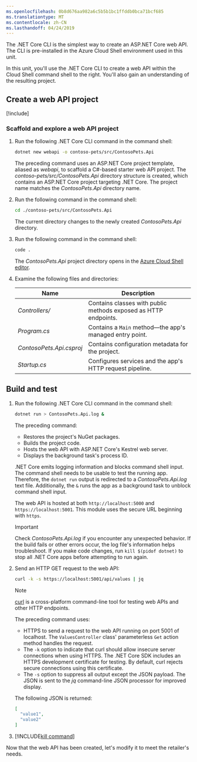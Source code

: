 ```yaml
---
ms.openlocfilehash: 0b8d676aa982a6c5b5b1bc1ffddb0bca71bcf685
ms.translationtype: MT
ms.contentlocale: zh-CN
ms.lasthandoff: 04/24/2019
---
```

The .NET Core CLI is the simplest way to create an ASP.NET Core web API. The CLI is pre-installed in the Azure Cloud Shell environment used in this unit.

In this unit, you'll use the .NET Core CLI to create a web API within the Cloud Shell command shell to the right. You'll also gain an understanding of the resulting project.

## <a name="create-a-web-api-project"></a>Create a web API project

[!include[](../../../includes/azure-sandbox-activate.md)]

### <a name="scaffold-and-explore-a-web-api-project"></a>Scaffold and explore a web API project

1. Run the following .NET Core CLI command in the command shell:

    ```bash
    dotnet new webapi -o contoso-pets/src/ContosoPets.Api
    ```

    The preceding command uses an ASP.NET Core project template, aliased as *webapi*, to scaffold a C#-based starter web API project. The *contoso-pets/src/ContosoPets.Api* directory structure is created, which contains an ASP.NET Core project targeting .NET Core. The project name matches the *ContosoPets.Api* directory name.

1. Run the following command in the command shell:

    ```bash
    cd ./contoso-pets/src/ContosoPets.Api
    ```

    The current directory changes to the newly created *ContosoPets.Api* directory.

1. Run the following command in the command shell:

    ```bash
    code .
    ```

    The *ContosoPets.Api* project directory opens in the [Azure Cloud Shell editor](https://docs.microsoft.com/azure/cloud-shell/using-cloud-shell-editor).

1. Examine the following files and directories:

    |Name              |Description                                                    |
    |------------------|---------------------------------------------------------------|
    |*Controllers/*    |Contains classes with public methods exposed as HTTP endpoints.|
    |*Program.cs*      |Contains a `Main` method&mdash;the app's managed entry point.  |
    |*ContosoPets.Api.csproj*|Contains configuration metadata for the project.               |
    |*Startup.cs*      |Configures services and the app's HTTP request pipeline.       |

## <a name="build-and-test"></a>Build and test

1. Run the following .NET Core CLI command in the command shell:

    ```bash
    dotnet run > ContosoPets.Api.log &
    ```

    The preceding command:

    * Restores the project's NuGet packages.
    * Builds the project code.
    * Hosts the web API with ASP.NET Core's Kestrel web server.
    * Displays the background task's process ID.

    .NET Core emits logging information and blocks command shell input. The command shell needs to be usable to test the running app. Therefore, the `dotnet run` output is redirected to a *ContosoPets.Api.log* text file. Additionally, the `&` runs the app as a background task to unblock command shell input.

    The web API is hosted at both `http://localhost:5000` and `https://localhost:5001`. This module uses the secure URL beginning with `https`.

    > [!IMPORTANT]
    > Check *ContosoPets.Api.log* if you encounter any unexpected behavior. If the build fails or other errors occur, the log file's information helps troubleshoot. If you make code changes, run `kill $(pidof dotnet)` to stop all .NET Core apps before attempting to run again.

1. Send an HTTP GET request to the web API:

    ```bash
    curl -k -s https://localhost:5001/api/values | jq
    ```

    > [!NOTE]
    > [curl](https://curl.haxx.se/) is a cross-platform command-line tool for testing web APIs and other HTTP endpoints.

    The preceding command uses:

    * HTTPS to send a request to the web API running on port 5001 of localhost. The `ValuesController` class' parameterless `Get` action method handles the request.
    * The `-k` option to indicate that curl should allow insecure server connections when using HTTPS. The .NET Core SDK includes an HTTPS development certificate for testing. By default, curl rejects secure connections using this certificate.
    * The `-s` option to suppress all output except the JSON payload. The JSON is sent to the *jq* command-line JSON processor for improved display.

    The following JSON is returned:

    ```json
    [
      "value1",
      "value2"
    ]
    ```

1. [!INCLUDE[kill command](../../includes/kill-dotnet-processes.md)]

Now that the web API has been created, let's modify it to meet the retailer's needs.
